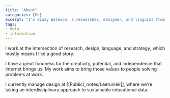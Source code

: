 ```yaml
---
title: "About"
categories: [Me]
excerpt: "I'm Zinzy Waleson, a researcher, designer, and linguist from Amsterdam"
tags:
- meta
- information
---
```


  

I work at the intersection of research, design, language, and strategy, which mostly means I like a good story.

  

I have a great fondness for the creativity, potential, and independence that Internet brings us. My work aims to bring those values to people solving problems at work.

  

I currently manage design at [[Public/_notes/Leeruniek]], where we're taking an interdisciplinary approach to sustainable educational data.

  

<!--

{% marginfigure 'me-at-six' 'https://res.cloudinary.com/dbi2zounq/image/upload/c_scale,w_600/v1668440273/me/six.jpg' 'Me, my lesbian shirt, and my glorious underbite.' %}

  

I was born and raised in the South of the Netherlands, in a complex childhood marked by marching bands, an overabundance of food, and question marks about who, amid everybody else, I am.

  

I came to Utrecht to study the letters, and I enjoyed the seemingly endless learning opportunities that university life provides. I ran an absurdit magazine, worked as a freelance photographer on the side. I earned my undergraduate degree in language and literature with a thesis on focalization in the graphic novel adaptation of a Dutch classic. Narratology, adaptation, and transmediality remain some of my favorite topics.

  

Before I put my study books on the shelf for good, I spent a year in seminary studying theology at VU University. It taught me volumes on church history, how infinitely weird Scripture really is, and how strong one's back must be to be a queer person studying alongside young, fierce conservatives. I left after a year.

  

----

  

### A little magic

  

As an afropean queer person of color, travelling life isn't the most straightforward endeavor. In the past few years I've been involved in founding and leading queer community spaces for people to connect and recharge. As a queer facilitator, I enjoy bringing together people from all walks of life. In the Spring of 2018, I founded Queer Salon, a slow-paced gathering in Amsterdam. In 2020, on the cusp of the pandemic, I joined Vine & Fig.

  

----

  

### Life these days

  

I live on the East side of Amsterdam (which happens to be the best), where I share a shoebox and small-but-vibrant garden with my partner. I enjoy writing, which I do casually, both in diary and essay form. At heart and by training, I'm a lover of stories: the way they take shape, the things I experience with them, and the ways in which they shape societies. I also love making and writing music. I was a band geek for most of my childhood, and taught myself to play a variety of instruments. These days, I mostly focus on the guitar.

  

### Other things

  

- If you'd like to get in touch with me, check my [[Hello]] page

- You're invited to learn more about the things I love to [[Uses|use]] -->